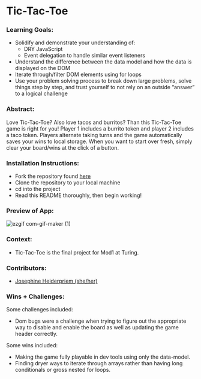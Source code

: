 # Tic-Tac-Toe

### Learning Goals:
- Solidify and demonstrate your understanding of: 
  - DRY JavaScript
  - Event delegation to handle similar event listeners
- Understand the difference between the data model and how the data is displayed on the DOM
- Iterate through/filter DOM elements using for loops
- Use your problem solving process to break down large problems, solve things step by step, and trust yourself to not rely on an outside “answer” to a logical challenge

### Abstract:
Love Tic-Tac-Toe? Also love tacos and burritos? Than this Tic-Tac-Toe game is right for you! Player 1 includes a burrito token and player 2 includes a taco token. Players alternate taking turns and the game automatically saves your wins to local storage. When you want to start over fresh, simply clear your board/wins at the click of a button. 

### Installation Instructions:
- Fork the repository found [here](https://github.com/jheidepriem/Tic-Tac-Toe)
- Clone the repository to your local machine
- cd into the project
- Read this README thoroughly, then begin working!

### Preview of App:

![ezgif com-gif-maker (1)](https://user-images.githubusercontent.com/108428451/201815724-d205d6a0-81a3-4e35-ad55-00f6d5cd3f85.gif)


### Context:
- Tic-Tac-Toe is the final project for Mod1 at Turing.

### Contributors:
- [Josephine Heiderpriem (she/her)](https://www.linkedin.com/in/josephine-heidepriem-she-her-1a2b7324b/) 

### Wins + Challenges:
Some challenges included: 
- Dom bugs were a challenge when trying to figure out the appropriate way to disable and enable the board as well as updating the game header correctly. 

Some wins included:
- Making the game fully playable in dev tools using only the data-model. 
- Finding dryer ways to iterate through arrays rather than having long conditionals or gross nested for loops.
